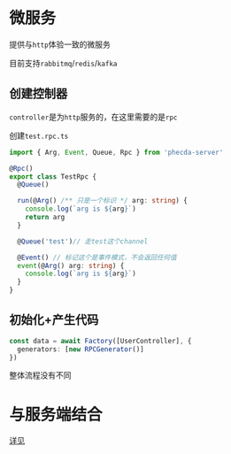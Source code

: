 # 微服务

提供与`http`体验一致的微服务

目前支持`rabbitmq`/`redis`/`kafka`

## 创建控制器

`controller`是为`http`服务的，在这里需要的是`rpc`

创建`test.rpc.ts`

```ts
import { Arg, Event, Queue, Rpc } from 'phecda-server'

@Rpc()
export class TestRpc {
  @Queue()

  run(@Arg() /** 只是一个标识 */ arg: string) {
    console.log(`arg is ${arg}`)
    return arg
  }

  @Queue('test')// 走test这个channel

  @Event() // 标记这个是事件模式，不会返回任何值
  event(@Arg() arg: string) {
    console.log(`arg is ${arg}`)
  }
}
```


## 初始化+产生代码



```ts
const data = await Factory([UserController], {
  generators: [new RPCGenerator()]
})
```

整体流程没有不同



# 与服务端结合
[详见](https://github.com/fgsreally/phecda/tree/main/examples/server)